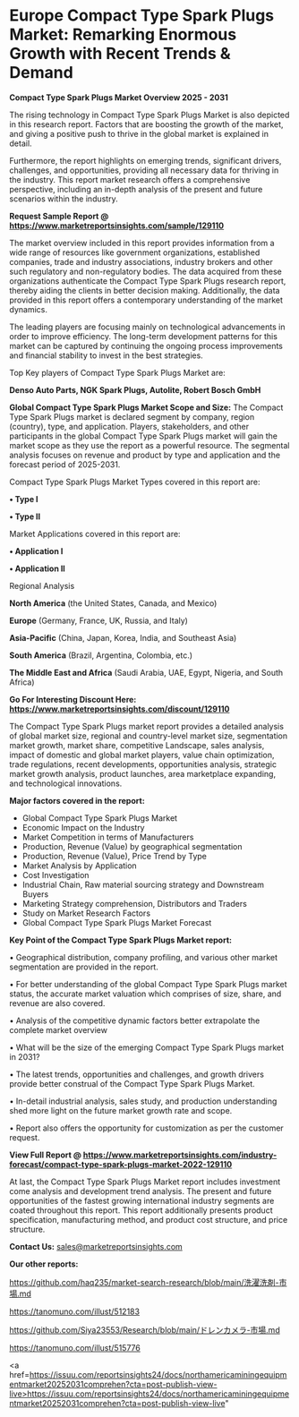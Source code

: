 # Europe Compact Type Spark Plugs Market: Remarking Enormous Growth with Recent Trends & Demand

<Strong> Compact Type Spark Plugs Market Overview 2025 - 2031</strong>

The rising technology in Compact Type Spark Plugs Market is also depicted in this research report. Factors that are boosting the growth of the market, and giving a positive push to thrive in the global market is explained in detail.

Furthermore, the report highlights on emerging trends, significant drivers, challenges, and opportunities, providing all necessary data for thriving in the industry. This report market research offers a comprehensive perspective, including an in-depth analysis of the present and future scenarios within the industry.

<strong>Request Sample Report @ <a href=https://www.marketreportsinsights.com/sample/129110>https://www.marketreportsinsights.com/sample/129110</a></strong>

The market overview included in this report provides information from a wide range of resources like government organizations, established companies, trade and industry associations, industry brokers and other such regulatory and non-regulatory bodies. The data acquired from these organizations authenticate the Compact Type Spark Plugs research report, thereby aiding the clients in better decision making. Additionally, the data provided in this report offers a contemporary understanding of the market dynamics.

The leading players are focusing mainly on technological advancements in order to improve efficiency. The long-term development patterns for this market can be captured by continuing the ongoing process improvements and financial stability to invest in the best strategies.

Top Key players of Compact Type Spark Plugs Market are:

<strong>Denso Auto Parts, NGK Spark Plugs, Autolite, Robert Bosch GmbH</strong>

<strong><b>Global Compact Type Spark Plugs Market Scope and Size:</b></strong>
The Compact Type Spark Plugs market is declared segment by company, region (country), type, and application. Players, stakeholders, and other participants in the global Compact Type Spark Plugs market will gain the market scope as they use the report as a powerful resource. The segmental analysis focuses on revenue and product by type and application and the forecast period of 2025-2031.

Compact Type Spark Plugs Market Types covered in this report are:

<strong>• Type I

• Type II</strong>

Market Applications covered in this report are:

<strong>• Application I

• Application II</strong> 

Regional Analysis

<strong>North America</strong> (the United States, Canada, and Mexico)

<strong>Europe</strong> (Germany, France, UK, Russia, and Italy)

<strong>Asia-Pacific</strong> (China, Japan, Korea, India, and Southeast Asia)

<strong>South America</strong> (Brazil, Argentina, Colombia, etc.)

<strong>The Middle East and Africa</strong> (Saudi Arabia, UAE, Egypt, Nigeria, and South Africa)

<strong>Go For Interesting Discount Here: <a href=https://www.marketreportsinsights.com/discount/129110>https://www.marketreportsinsights.com/discount/129110</a></strong>

The Compact Type Spark Plugs market report provides a detailed analysis of global market size, regional and country-level market size, segmentation market growth, market share, competitive Landscape, sales analysis, impact of domestic and global market players, value chain optimization, trade regulations, recent developments, opportunities analysis, strategic market growth analysis, product launches, area marketplace expanding, and technological innovations.

<strong><b>Major factors covered in the report:</b></strong>
<ul>
  <li>Global Compact Type Spark Plugs Market </li>
  <li>Economic Impact on the Industry</li>
  <li>Market Competition in terms of Manufacturers</li>
  <li>Production, Revenue (Value) by geographical segmentation</li>
  <li>Production, Revenue (Value), Price Trend by Type</li>
  <li>Market Analysis by Application</li>
  <li>Cost Investigation</li>
  <li>Industrial Chain, Raw material sourcing strategy and Downstream Buyers</li>
  <li>Marketing Strategy comprehension, Distributors and Traders</li>
  <li>Study on Market Research Factors</li>
  <li>Global Compact Type Spark Plugs Market Forecast</li>
</ul>

<strong><b>Key Point of the Compact Type Spark Plugs Market report:</b></strong>

• Geographical distribution, company profiling, and various other market segmentation are provided in the report.

• For better understanding of the global Compact Type Spark Plugs market status, the accurate market valuation which comprises of size, share, and revenue are also covered.

• Analysis of the competitive dynamic factors better extrapolate the complete market overview

• What will be the size of the emerging Compact Type Spark Plugs market in 2031?

• The latest trends, opportunities and challenges, and growth drivers provide better construal of the Compact Type Spark Plugs Market.

• In-detail industrial analysis, sales study, and production understanding shed more light on the future market growth rate and scope.

• Report also offers the opportunity for customization as per the customer request.

<strong><b>View Full Report @ <a href=https://www.marketreportsinsights.com/industry-forecast/compact-type-spark-plugs-market-2022-129110>https://www.marketreportsinsights.com/industry-forecast/compact-type-spark-plugs-market-2022-129110</a></b></strong>


At last, the Compact Type Spark Plugs Market report includes investment come analysis and development trend analysis. The present and future opportunities of the fastest growing international industry segments are coated throughout this report. This report additionally presents product specification, manufacturing method, and product cost structure, and price structure.

<strong>Contact Us:</strong>
sales@marketreportsinsights.com

<strong>Our other reports:</strong>

<a href=https://github.com/haq235/market-search-research/blob/main/洗濯洗剤-市場.md>https://github.com/haq235/market-search-research/blob/main/洗濯洗剤-市場.md</a>

<a href=https://tanomuno.com/illust/512183>https://tanomuno.com/illust/512183</a>

<a href=https://github.com/Siya23553/Research/blob/main/ドレンカメラ-市場.md>https://github.com/Siya23553/Research/blob/main/ドレンカメラ-市場.md</a>

<a href=https://tanomuno.com/illust/515776>https://tanomuno.com/illust/515776</a>

<a href=https://issuu.com/reportsinsights24/docs/northamericaminingequipmentmarket20252031comprehen?cta=post-publish-view-live>https://issuu.com/reportsinsights24/docs/northamericaminingequipmentmarket20252031comprehen?cta=post-publish-view-live</a>"

